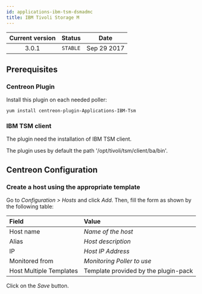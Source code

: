 ```yaml
---
id: applications-ibm-tsm-dsmadmc
title: IBM Tivoli Storage M
---
```


| Current version | Status | Date |
| :-: | :-: | :-: |
| 3.0.1 | `STABLE` | Sep 29 2017 |

## Prerequisites

### Centreon Plugin

Install this plugin on each needed poller:

``` shell
yum install centreon-plugin-Applications-IBM-Tsm
```

### IBM TSM client

The plugin need the installation of IBM TSM client.

The plugin uses by default the path '/opt/tivoli/tsm/client/ba/bin'.

## Centreon Configuration

### Create a host using the appropriate template

Go to *Configuration \> Hosts* and click *Add*. Then, fill the form as shown by
the following table:

| Field                                | Value                                |
| :----------------------------------- | :----------------------------------- |
| Host name                            | *Name of the host*                   |
| Alias                                | *Host description*                   |
| IP                                   | *Host IP Address*                    |
| Monitored from                       | *Monitoring Poller to use*           |
| Host Multiple Templates              | Template provided by the plugin-pack |

Click on the *Save* button.

